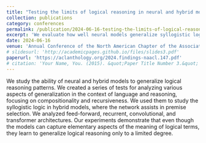 ```yaml
---
title: "Testing the limits of logical reasoning in neural and hybrid models"
collection: publications
category: conferences
permalink: /publication/2024-06-16-testing-the-limits-of-logical-reasoning-in-neural-and-hybrid-models
excerpt: 'We evaluate how well neural models generalize syllogistic logical reasoning, using custom tests focused on compositionality and recursion.'
date: 2024-06-16
venue: 'Annual Conference of the North American Chapter of the Association for Computational Linguistics'
# slidesurl: 'http://academicpages.github.io/files/slides3.pdf'
paperurl: 'https://aclanthology.org/2024.findings-naacl.147.pdf'
# citation: 'Your Name, You. (2015). &quot;Paper Title Number 3.&quot; <i>Journal 1</i>. 1(3).'
---
```


We study the ability of neural and hybrid models to generalize logical reasoning patterns. We created a series of tests for analyzing various aspects of generalization in the context of language and reasoning, focusing on compositionality and recursiveness. We used them to study the syllogistic logic in hybrid models, where the network assists in premise selection. We analyzed feed-forward, recurrent, convolutional, and transformer architectures. Our experiments demonstrate that even though the models can capture elementary aspects of the meaning of logical terms, they learn to generalize logical reasoning only to a limited degree.
